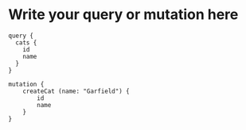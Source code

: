 # Write your query or mutation here
```
query {
  cats {
    id
    name
  }
}
```

```
mutation {
    createCat (name: "Garfield") {
        id
        name
    }
}
```
